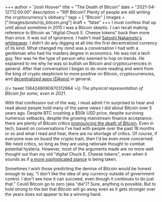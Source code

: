 +++
author = "Josh Hoover"
title = "The Death of Bitcoin"
date = "2021-04-12T12:00:00"
description = "RIP Bitcoin? Plenty of people are still writing the cryptocurrency's obituary."
tags = [
    "Bitcoin"
]
images = ["/images/posts/rip_bitcoin.png"]
draft = "false"
+++
I must confess that up until about sometime in 2015 I was a Bitcoin skeptic. I can recall making reference to Bitcoin as "digital Chuck E. Cheese tokens" back then more than once. It was out of ignorance. I hadn't read [Satoshi Nakamoto's whitepaper](https://bitcoin.org/bitcoin.pdf). I didn't do any digging at all into the first decentralized currency of its kind. What changed my mind was a conversation I had with a gentleman who had his masters degree in economics. He was not a tech guy. Nor was he the type of person who seemed to hop on trends. He explained to me why he was so bullish on Bitcoin and cryptocurrencies in general. After that conversation I began to do more reading and went from the king of crypto skepticism to more positive on Bitcoin, cryptocurrencies, and [decentralized apps (DApps)](https://www.stateofthedapps.com/) in general.

{{< tweet 1364248090870312964 >}}
_The physical representation of Bitcoin for some, even in 2021._

With that confession out of the way, I must admit I'm surprised to hear and read about people hold many of the same views I did about Bitcoin over 5 years ago. Despite BTC crushing a $50k USD price, despite surviving numerous setbacks, despite the growing mainstream finance acceptance, there are plenty of Bitcoin critics [pronouncing the death of Bitcoin](https://99bitcoins.com/bitcoin-obituaries/). Even in tech, based on conversations I've had with people over the past 18 months or so and what I read and hear, there are no shortage of critics. Of course, if everyone was on board the crypto train, then I'd be even more concerned. We need critics, so long as they are using rationale thought to combat potential hysteria. However, most of the arguments made are no more well thought out than my old "digital Chuck E. Cheese tokens", even when it sounds as if [a more sophisticated stance](https://nourielroubini.com/the-great-crypto-heist/) is being taken.

Sometimes I wish those predicting the demise of Bitcoin would be honest enough to say, "I don't like the idea of any currency outside of government control. I don't see how it can succeed, even though it continues to do just that." Could Bitcoin go to zero (aka "die")? Sure, anything is possible. But to hold strong to the bet that Bitcoin will go away even as it gets stronger over the years does not appear to be a winning hand.